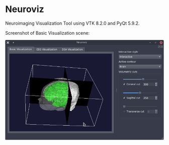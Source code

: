 # Neuroviz

Neuroimaging Visualization Tool using VTK 8.2.0 and PyQt 5.9.2.

Screenshot of Basic Visualization scene:

![Basic Visualization](Documentation/Screen_BasicVisualization.png)
